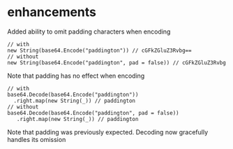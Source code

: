 # enhancements

Added ability to omit padding characters when encoding

    // with
    new String(base64.Encode("paddington")) // cGFkZGluZ3Rvbg==
    // without
    new String(base64.Encode("paddington", pad = false)) // cGFkZGluZ3Rvbg

Note that padding has no effect when encoding

    // with
    base64.Decode(base64.Encode("paddington"))
      .right.map(new String(_)) // paddington
    // without
    base64.Decode(base64.Encode("paddington", pad = false))
       .right.map(new String(_)) // paddington

Note that padding was previously expected. Decoding now gracefully handles its omission
